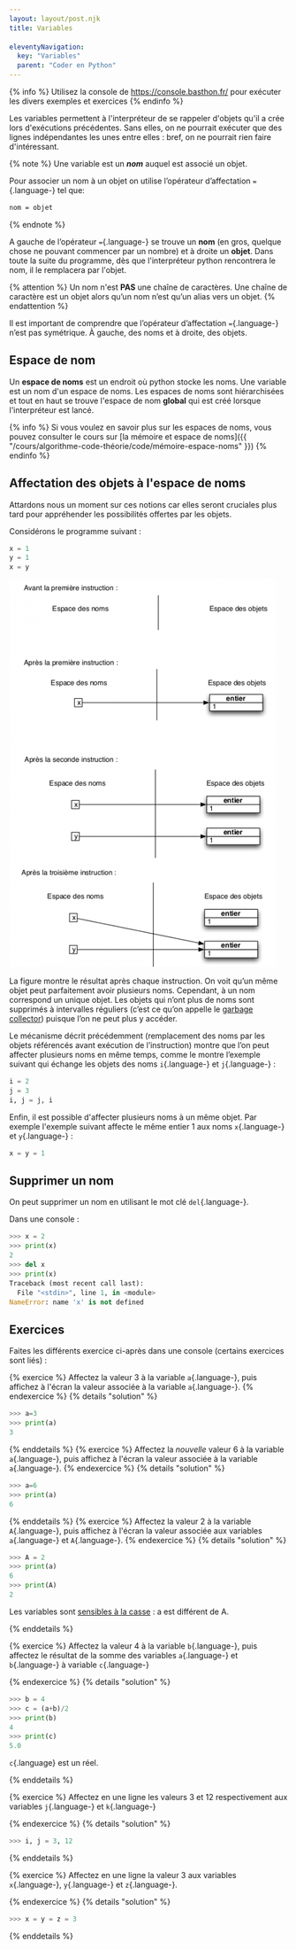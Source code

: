 ```yaml
---
layout: layout/post.njk 
title: Variables

eleventyNavigation:
  key: "Variables"
  parent: "Coder en Python"
---
```


{% info %}
Utilisez la console de <https://console.basthon.fr/> pour exécuter les divers exemples et exercices
{% endinfo %}

<!-- début résumé -->

Les variables permettent à l'interpréteur de se rappeler d'objets qu'il a crée lors d'exécutions précédentes. Sans elles, on ne pourrait exécuter que des lignes indépendantes les unes entre elles : bref, on ne pourrait rien faire d'intéressant.

<!-- end résumé -->

{% note %}
Une variable est un ***nom*** auquel est associé un objet.

Pour associer un nom à un objet on utilise l’opérateur d’affectation `=`{.language-} tel que:

```txt
nom = objet
```

{% endnote %}

A gauche de l’opérateur `=`{.language-} se trouve un **nom** (en gros, quelque chose ne pouvant commencer par un nombre) et à droite un **objet**. Dans toute la suite du programme, dès que l'interpréteur python rencontrera le nom, il le remplacera par l'objet.

{% attention %}
Un nom n'est **PAS** une chaîne de caractères. Une chaîne de caractère est un objet alors qu’un nom n’est qu’un alias vers un objet.
{% endattention %}

Il est important de comprendre que l’opérateur d’affectation `=`{.language-} n’est pas symétrique. À gauche, des noms et à droite, des objets.

## <span id="espace-nom"></span> Espace de nom

Un **espace de noms** est un endroit où python stocke les noms. Une variable est un nom d'un espace de noms. Les espaces de noms sont hiérarchisées et tout en haut se trouve l'espace de nom **global** qui est créé lorsque l'interpréteur est lancé.

{% info %}
Si vous voulez en savoir plus sur les espaces de noms, vous pouvez consulter le cours sur [la mémoire et espace de noms]({{ "/cours/algorithme-code-théorie/code/mémoire-espace-noms"  }})
{% endinfo %}

## Affectation des objets à l'espace de noms

Attardons nous un moment sur ces notions car elles seront cruciales plus tard pour appréhender les possibilités offertes par les objets.

Considérons le programme suivant :

```python
x = 1
y = 1
x = y
```

![association nom variable](python-nom-et-objets.png)

La figure montre le résultat après chaque instruction. On voit qu’un même objet peut parfaitement
avoir plusieurs noms. Cependant, à un nom correspond un unique objet. Les objets qui n’ont plus de
noms sont supprimés à intervalles réguliers (c’est ce qu’on appelle le [garbage collector](https://towardsdatascience.com/memory-management-and-garbage-collection-in-python-c1cb51d1612c)) puisque l’on ne peut plus y accéder.

Le mécanisme décrit précédemment (remplacement des noms par les objets référencés avant exécution
de l’instruction) montre que l’on peut affecter plusieurs noms en même temps, comme le montre l’exemple suivant qui échange les objets des noms `i`{.language-} et `j`{.language-} :

```python
i = 2
j = 3
i, j = j, i
```

Enfin, il est possible d'affecter plusieurs noms à un même objet. Par exemple l'exemple suivant affecte le même entier 1 aux noms `x`{.language-} et `y`{.language-} :

```python
x = y = 1
```

## Supprimer un nom

On peut supprimer un nom en utilisant le mot clé `del`{.language-}.

Dans une console :

```python
>>> x = 2
>>> print(x)
2
>>> del x
>>> print(x)
Traceback (most recent call last):
  File "<stdin>", line 1, in <module>
NameError: name 'x' is not defined
```

## Exercices

Faites les différents exercice ci-après dans une console (certains exercices sont liés) :

{% exercice %}
Affectez la valeur 3 à la variable `a`{.language-}, puis affichez à l'écran la valeur associée à la variable `a`{.language-}.
{% endexercice %}
{% details "solution" %}

```python
>>> a=3
>>> print(a)
3
```

{% enddetails %}
{% exercice %}
Affectez la *nouvelle* valeur 6 à la variable `a`{.language-}, puis affichez à l'écran la valeur associée à la variable `a`{.language-}.
{% endexercice %}
{% details "solution" %}

```python
>>> a=6
>>> print(a)
6
```

{% enddetails %}
{% exercice %}
Affectez la valeur 2 à la variable `A`{.language-}, puis affichez à l'écran la valeur associée aux variables `a`{.language-} et `A`{.language-}.
{% endexercice %}
{% details "solution" %}

```python
>>> A = 2
>>> print(a)
6
>>> print(A)
2
```

Les variables sont [sensibles à la casse](https://fr.wikipedia.org/wiki/Sensibilit%C3%A9_%C3%A0_la_casse) : a est différent de A.

{% enddetails %}

{% exercice %}
Affectez la valeur 4 à la variable `b`{.language-}, puis affectez le résultat de la somme des variables `a`{.language-} et `b`{.language-} à variable `c`{.language-}

{% endexercice %}
{% details "solution" %}

```python
>>> b = 4
>>> c = (a+b)/2
>>> print(b)
4
>>> print(c)
5.0
```

`c`{.language} est un réel.

{% enddetails %}

{% exercice %}
Affectez en une ligne les valeurs 3 et 12 respectivement aux variables `j`{.language-} et `k`{.language-}

{% endexercice %}
{% details "solution" %}

```python
>>> i, j = 3, 12
```

{% enddetails %}

{% exercice %}
Affectez en une ligne la valeur 3 aux variables `x`{.language-}, `y`{.language-} et `z`{.language-}.

{% endexercice %}
{% details "solution" %}

```python
>>> x = y = z = 3
```

{% enddetails %}
